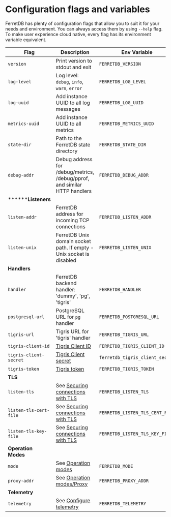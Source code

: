 ---
---

# Configuration flags and variables

FerretDB has plenty of configuration flags that allow you to suit it for your needs and environment.
You can always access them by using `--help` flag. 
To make user experience cloud native, every flag has its environment variable equivalent.


| Flag                   | Description                                                               | Env Variable                    | Default Value                          |
|------------------------|---------------------------------------------------------------------------|---------------------------------|----------------------------------------|
| `version`              | Print version to stdout and exit                                          | `FERRETDB_VERSION`              |                                        |
| `log-level`            | Log level: `debug`, `info`, `warn`, `error`                               | `FERRETDB_LOG_LEVEL`            | `"info"`                               |
| `log-uuid`             | Add instance UUID to all log messages                                     | `FERRETDB_LOG_UUID`             |                                        |
| `metrics-uuid`         | Add instance UUID to all metrics                                          | `FERRETDB_METRICS_UUID`         |                                        |
| `state-dir`            | Path to the FerretDB state directory                                      | `FERRETDB_STATE_DIR`            | `"."`                                  |
| `debug-addr`           | Debug address for /debug/metrics, /debug/pprof, and similar HTTP handlers | `FERRETDB_DEBUG_ADDR`           | `"127.0.0.1:8088"`                     |
| ********Listeners**  	 |                                                                           |                                 |                                        |
| `listen-addr`          | FerretDB address for incoming TCP connections                             | `FERRETDB_LISTEN_ADDR`          | `"127.0.0.1:27017"`                    |
| `listen-unix`          | FerretDB Unix domain socket path. If empty - Unix socket is disabled      | `FERRETDB_LISTEN_UNIX`          |                                        |
| **Handlers**         	 |                                                                           |                                 |                                        |
| `handler`              | FerretDB backend handler: 'dummy', 'pg', 'tigris'                         | `FERRETDB_HANDLER`              | `"pg"`                                 |
| `postgresql-url`       | PostgreSQL URL for `pg` handler                                           | `FERRETDB_POSTGRESQL_URL`       | `"postgres://127.0.0.1:5432/ferretdb"` |
| `tigris-url`           | Tigris URL for 'tigris' handler                                           | `FERRETDB_TIGRIS_URL`           | `"127.0.0.1:8081"`                     |
| `tigris-client-id`     | [Tigris Client ID][tigris-docs-auth]                                      | `FERRETDB_TIGRIS_CLIENT_ID`     |                                        |
| `tigris-client-secret` | [Tigris Client secret][tigris-docs-auth]                                  | `ferretdb_tigris_client_secret` |                                        |
| `tigris-token`         | [Tigris token][tigris-docs-auth]                                          | `FERRETDB_TIGRIS_TOKEN`         |                                        |
| **TLS**              	 |                                                                           |                                 |                                        |
| `listen-tls`           | See [Securing connections with TLS][securing-with-tls]                    | `FERRETDB_LISTEN_TLS`           |                                        |
| `listen-tls-cert-file` | See [Securing connections with TLS][securing-with-tls]                    | `FERRETDB_LISTEN_TLS_CERT_FILE` |                                        |
| `listen-tls-key-file`  | See [Securing connections with TLS][securing-with-tls]                    | `FERRETDB_LISTEN_TLS_KEY_FILE`  |                                        |
| **Operation Modes**  	 |                                                                           |                                 |                                        |
| `mode`                 | See [Operation modes](/operation_modes.md)                                | `FERRETDB_MODE`                 | `"normal"`                             |
| `proxy-addr`           | See [Operation modes/Proxy](/operation_modes.md#proxy)                    | `FERRETDB_PROXY_ADDR`           |                                        |
| **Telemetry**        	 |                                                                           |                                 |                                        |
| `telemetry`            | See [Configure telemetry](/telemetry.md#configure-telemetry)              | `FERRETDB_TELEMETRY`            | `undecided`                            |

	
[tigris-docs-auth]: https://docs.tigrisdata.com/apidocs/#tag/Authentication/operation/Auth_GetAccessToken
[securing-with-tls]: /security#securing-connections-with-tls
